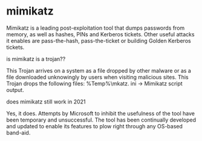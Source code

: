 # mimikatz
Mimikatz is a leading post-exploitation tool that dumps passwords from memory, as well as hashes, PINs and Kerberos tickets. Other useful attacks it enables are pass-the-hash, pass-the-ticket or building Golden Kerberos tickets.



is mimikatz is a trojan??


This Trojan arrives on a system as a file dropped by other malware or as a file downloaded unknowingly by users when visiting malicious sites. This Trojan drops the following files: %Temp%\mkatz. ini → Mimikatz script output.



does mimikatz still work in 2021

 Yes, it does. Attempts by Microsoft to inhibit the usefulness of the tool have been temporary and unsuccessful. The tool has been continually developed and updated to enable its features to plow right through any OS-based band-aid.
